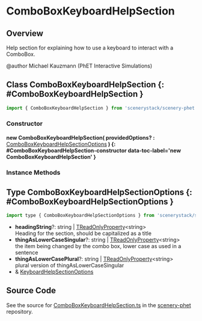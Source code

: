 # ComboBoxKeyboardHelpSection

## Overview

Help section for explaining how to use a keyboard to interact with a ComboBox.

@author Michael Kauzmann (PhET Interactive Simulations)

## Class ComboBoxKeyboardHelpSection {: #ComboBoxKeyboardHelpSection }


```js
import { ComboBoxKeyboardHelpSection } from 'scenerystack/scenery-phet';
```
### Constructor

#### new ComboBoxKeyboardHelpSection( providedOptions? : <span style="font-weight: 400;">[ComboBoxKeyboardHelpSectionOptions](../scenery-phet/ComboBoxKeyboardHelpSection.md#ComboBoxKeyboardHelpSectionOptions)</span> ) {: #ComboBoxKeyboardHelpSection-constructor data-toc-label='new ComboBoxKeyboardHelpSection' }

### Instance Methods





## Type ComboBoxKeyboardHelpSectionOptions {: #ComboBoxKeyboardHelpSectionOptions }


```js
import type { ComboBoxKeyboardHelpSectionOptions } from 'scenerystack/scenery-phet';
```


- **headingString**?: <span style="color: hsla(calc(var(--md-hue) + 180deg),80%,40%,1);">string</span> | [TReadOnlyProperty](../axon/TReadOnlyProperty.md)&lt;<span style="color: hsla(calc(var(--md-hue) + 180deg),80%,40%,1);">string</span>&gt;
<br>  Heading for the section, should be capitalized as a title
- **thingAsLowerCaseSingular**?: <span style="color: hsla(calc(var(--md-hue) + 180deg),80%,40%,1);">string</span> | [TReadOnlyProperty](../axon/TReadOnlyProperty.md)&lt;<span style="color: hsla(calc(var(--md-hue) + 180deg),80%,40%,1);">string</span>&gt;
<br>  the item being changed by the combo box, lower case as used in a sentence
- **thingAsLowerCasePlural**?: <span style="color: hsla(calc(var(--md-hue) + 180deg),80%,40%,1);">string</span> | [TReadOnlyProperty](../axon/TReadOnlyProperty.md)&lt;<span style="color: hsla(calc(var(--md-hue) + 180deg),80%,40%,1);">string</span>&gt;
<br>  plural version of thingAsLowerCaseSingular
- &amp; [KeyboardHelpSectionOptions](../scenery-phet/KeyboardHelpSection.md#KeyboardHelpSectionOptions)




## Source Code

See the source for [ComboBoxKeyboardHelpSection.ts](https://github.com/phetsims/scenery-phet/blob/main/js/keyboard/help/ComboBoxKeyboardHelpSection.ts) in the [scenery-phet](https://github.com/phetsims/scenery-phet) repository.
